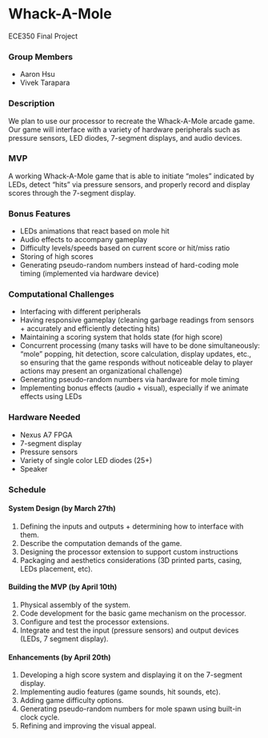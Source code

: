 # Whack-A-Mole
ECE350 Final Project
### Group Members
- Aaron Hsu
- Vivek Tarapara
### Description
We plan to use our processor to recreate the Whack-A-Mole arcade game. Our game will interface with a variety of hardware peripherals such as pressure sensors, LED diodes, 7-segment displays, and audio devices.

### MVP
A working Whack-A-Mole game that is able to initiate “moles” indicated by LEDs, detect “hits” via pressure sensors, and properly record and display scores through the 7-segment display.

### Bonus Features
- LEDs animations that react based on mole hit
- Audio effects to accompany gameplay
- Difficulty levels/speeds based on current score or hit/miss ratio
- Storing of high scores
- Generating pseudo-random numbers instead of hard-coding mole timing (implemented via hardware device)

### Computational Challenges
- Interfacing with different peripherals
- Having responsive gameplay (cleaning garbage readings from sensors + accurately and efficiently detecting hits)
- Maintaining a scoring system that holds state (for high score)
- Concurrent processing (many tasks will have to be done simultaneously: “mole” popping, hit detection, score calculation, display updates, etc., so ensuring that the game responds without noticeable delay to player actions may present an organizational challenge)
- Generating pseudo-random numbers via hardware for mole timing
- Implementing bonus effects (audio + visual), especially if we animate effects using LEDs

### Hardware Needed
- Nexus A7 FPGA
- 7-segment display
- Pressure sensors
- Variety of single color LED diodes (25+)
- Speaker
  
### Schedule
#### System Design (by March 27th)
1. Defining the inputs and outputs + determining how to interface with them.
2. Describe the computation demands of the game.
3. Designing the processor extension to support custom instructions
4. Packaging and aesthetics considerations (3D printed parts, casing, LEDs placement, etc).

#### Building the MVP (by April 10th)
1. Physical assembly of the system.
2. Code development for the basic game mechanism on the processor.
3. Configure and test the processor extensions.
4. Integrate and test the input (pressure sensors) and output devices (LEDs, 7 segment display).

#### Enhancements (by April 20th)
1. Developing a high score system and displaying it on the 7-segment display.
2. Implementing audio features (game sounds, hit sounds, etc).
3. Adding game difficulty options.
4. Generating pseudo-random numbers for mole spawn using built-in clock cycle.
5. Refining and improving the visual appeal.
